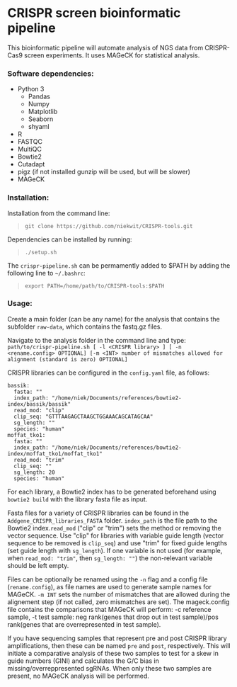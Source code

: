 # CRISPR screen bioinformatic pipeline


This bioinformatic pipeline will automate analysis of NGS data from CRISPR-Cas9 screen experiments. It uses MAGeCK for statistical analysis.

### Software dependencies:
- Python 3
	- Pandas
	- Numpy
	- Matplotlib
	- Seaborn
	- shyaml
- R
- FASTQC
- MultiQC
- Bowtie2 
- Cutadapt
- pigz (if not installed gunzip will be used, but will be slower)
- MAGeCK

### Installation:

Installation from the command line:
> `git clone https://github.com/niekwit/CRISPR-tools.git`

Dependencies can be installed by running:
> `./setup.sh`

The `crispr-pipeline.sh` can be permamently added to $PATH by adding the following line to `~/.bashrc`:
> `export PATH=/home/path/to/CRISPR-tools:$PATH`



### Usage:

Create a main folder (can be any name) for the analysis that contains the subfolder `raw-data`, which contains the fastq.gz files.

Navigate to the analysis folder in the command line and type: `path/to/crispr-pipeline.sh [ -l <CRISPR library> ] [ -n <rename.config> OPTIONAL] [-m <INT> number of mismatches allowed for alignment (standard is zero) OPTIONAL]`

CRISPR libraries can be configured in the `config.yaml` file, as follows:
```
bassik:
  fasta: ""
  index_path: "/home/niek/Documents/references/bowtie2-index/bassik/bassik"
  read_mod: "clip"
  clip_seq: "GTTTAAGAGCTAAGCTGGAAACAGCATAGCAA"
  sg_length: ""
  species: "human"
moffat_tko1:
  fasta: ""
  index_path: "/home/niek/Documents/references/bowtie2-index/moffat_tko1/moffat_tko1"
  read_mod: "trim"
  clip_seq: ""
  sg_length: 20
  species: "human"
```
For each library, a Bowtie2 index has to be generated beforehand using `bowtie2 build` with the library fasta file as input. 

Fasta files for a variety of CRISPR libraries can be found in the `Addgene_CRISPR_libraries_FASTA` folder.
`index_path` is the file path to the Bowtie2 index.`read_mod` ("clip" or "trim") sets the method or removing the vector sequence. Use "clip" for libraries with variable guide length (vector sequence to be removed is `clip_seq`) and use "trim" for fixed guide lengths (set guide length with `sg_length`). If one variable is not used (for example, when `read_mod: "trim"`, then `sg_length: ""`) the non-relevant variable should be left empty. 

Files can be optionally be renamed using the `-n` flag and a config file (`rename.config`), as file names are used to generate sample names for MAGeCK. `-m INT` sets the number of mismatches that are allowed during the alignement step (if not called, zero mismatches are set).
The mageck.config file contains the comparisons that MAGeCK will perform: -c reference sample, -t test sample: neg rank(genes that drop out in test sample)/pos rank(genes that are overrepresented in test sample).

If you have sequencing samples that represent pre and post CRISPR library amplifications, then these can be named `pre` and `post`, respectively. This will initiate a comparative analysis of these two samples to test for a skew in guide numbers (GINI) and calculates the G/C bias in missing/overreppresented sgRNAs. When only these two samples are present, no MAGeCK analysis will be performed.
